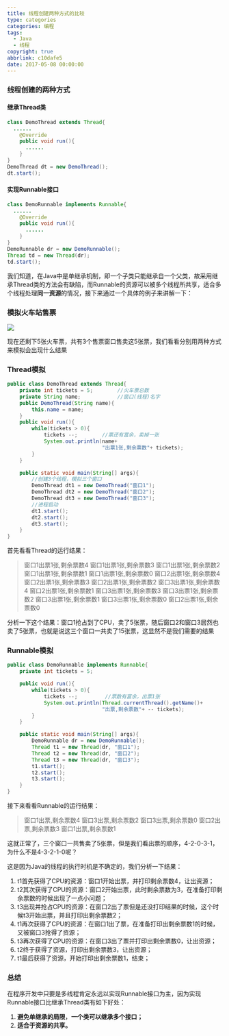 ```yaml
---
title: 线程创建两种方式的比较
type: categories
categories: 编程
tags:
  - Java
  - 线程
copyright: true
abbrlink: c10dafe5
date: 2017-05-08 00:00:00
---
```




### 线程创建的两种方式

#### 继承Thread类

```java
class DemoThread extends Thread{
  ......
    @Override
    public void run(){
      ......
    }
}
DemoThread dt = new DemoThread();
dt.start();
```
<!-- more -->
#### 实现Runnable接口

```java
class DemoRunnable implements Runnable{
  ......
    @Override
    public void run(){
      ......
    }
}
DemoRunnable dr = new DemoRunnable();
Thread td = new Thread(dr);
td.start();
```

我们知道，在Java中是单继承机制，即一个子类只能继承自一个父类，故采用继承Thread类的方法会有缺陷，而Runnable的资源可以被多个线程所共享，适合多个线程处理**同一资源**的情况，接下来通过一个具体的例子来讲解一下：

### 模拟火车站售票

![](https://ws1.sinaimg.cn/large/ba22af52gy1ffham96leyj20tw0dcacw.jpg)

现在还剩下5张火车票，共有3个售票窗口售卖这5张票，我们看看分别用两种方式来模拟会出现什么结果

### Thread模拟

```java
public class DemoThread extends Thread{
    private int tickets = 5;        //火车票总数
    private String name;            //窗口(线程)名字
    public DemoThread(String name){
        this.name = name;
    }
    public void run(){
        while(tickets > 0){
            tickets --;        //票还有富余，卖掉一张
            System.out.println(name+
                               "出票1张,剩余票数"+ tickets);
        }
    }

    public static void main(String[] args){
        //创建3个线程，模拟三个窗口
        DemoThread dt1 = new DemoThread("窗口1");
        DemoThread dt2 = new DemoThread("窗口2");
        DemoThread dt3 = new DemoThread("窗口3");
        //进程启动
        dt1.start();
        dt2.start();
        dt3.start();
    }
}
```

首先看看Thread的运行结果：

> 窗口1出票1张,剩余票数4
> 窗口1出票1张,剩余票数3
> 窗口1出票1张,剩余票数2
> 窗口1出票1张,剩余票数1
> 窗口1出票1张,剩余票数0
> 窗口2出票1张,剩余票数4
> 窗口2出票1张,剩余票数3
> 窗口2出票1张,剩余票数2
> 窗口3出票1张,剩余票数4
> 窗口2出票1张,剩余票数1
> 窗口3出票1张,剩余票数3
> 窗口3出票1张,剩余票数2
> 窗口3出票1张,剩余票数1
> 窗口3出票1张,剩余票数0
> 窗口2出票1张,剩余票数0

分析一下这个结果：窗口1抢占到了CPU，卖了5张票，随后窗口2和窗口3居然也卖了5张票，也就是说这三个窗口一共卖了15张票，这显然不是我们需要的结果

### Runnable模拟

```java
public class DemoRunnable implements Runnable{
    private int tickets = 5;

    public void run(){
        while(tickets > 0){
            tickets --;         //票数有富余，出票1张
            System.out.println(Thread.currentThread().getName()+
                               "出票,剩余票数"+ -- tickets);
        }
    }

    public static void main(String[] args){
        DemoRunnable dr = new DemoRunnable();
        Thread t1 = new Thread(dr, "窗口1");
        Thread t2 = new Thread(dr, "窗口2");
        Thread t3 = new Thread(dr, "窗口3");
        t1.start();
        t2.start();
        t3.start();
    }
}
```

接下来看看Runnable的运行结果：

>窗口1出票,剩余票数4
>窗口3出票,剩余票数2
>窗口3出票,剩余票数0
>窗口2出票,剩余票数3
>窗口1出票,剩余票数1

这就正常了，三个窗口一共售卖了5张票，但是我们看出票的顺序，4-2-0-3-1，为什么不是4-3-2-1-0呢？

这是因为Java的线程的执行时机是不确定的，我们分析一下结果：

1. t1首先获得了CPU的资源：窗口1开始出票，并打印剩余票数4，让出资源；
2. t2其次获得了CPU的资源：窗口2开始出票，此时剩余票数为3，在准备打印剩余票数的时候出现了一点小问题；
3. t3出现并抢占CPU的资源：在窗口2出了票但是还没打印结果的时候，这个时候t3开始出票，并且打印出剩余票数2；
4. t1再次获得了CPU的资源：在窗口1出了票，在准备打印出剩余票数1的时候，又被窗口3抢得了资源；
5. t3再次获得了CPU的资源：在窗口3出了票并打印出剩余票数0，让出资源；
6. t2终于获得了资源，打印出剩余票数3，让出资源；
7. t1最后获得了资源，开始打印出剩余票数1，结束；

### 总结

在程序开发中只要是多线程肯定永远以实现Runnable接口为主，因为实现Runnable接口比继承Thread类有如下好处：

1. **避免单继承的局限**，**一个类可以继承多个接口；**
2. **适合于资源的共享。**
